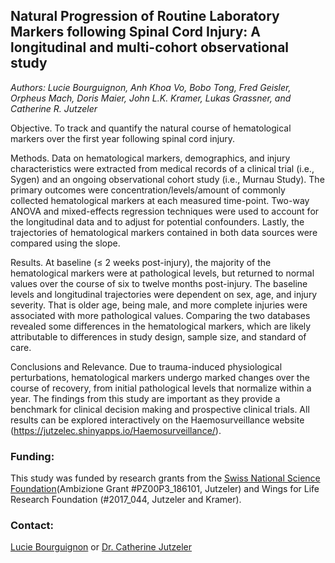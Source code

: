 ## Natural Progression of Routine Laboratory Markers following Spinal Cord Injury: A longitudinal and multi-cohort observational study

*Authors: Lucie Bourguignon, Anh Khoa Vo, Bobo Tong, Fred Geisler, Orpheus Mach, Doris Maier, John L.K. Kramer, Lukas Grassner, and Catherine R. Jutzeler*

Objective.  To track and quantify the natural course of hematological markers over the first year following spinal cord injury.

Methods.  Data on hematological markers, demographics, and injury characteristics were extracted from medical records of a clinical trial (i.e., Sygen) and an ongoing observational cohort study (i.e., Murnau Study). The primary outcomes were concentration/levels/amount of commonly collected hematological markers at each measured time-point. Two-way ANOVA and mixed-effects regression techniques were used to account for the longitudinal data and to adjust for potential confounders. Lastly, the trajectories of hematological markers contained in both data sources were compared using the slope.

Results. At baseline (≤ 2 weeks post-injury), the majority of the hematological markers were at pathological levels, but returned to normal values over the course of six to twelve months post-injury. The baseline levels and longitudinal trajectories were dependent on sex, age, and injury severity. That is older age, being male, and more complete injuries were associated with more pathological values. Comparing the two databases revealed some differences in the hematological markers, which are likely attributable to differences in study design, sample size, and standard of care.

Conclusions and Relevance. Due to trauma-induced physiological perturbations, hematological markers undergo marked changes over the course of recovery, from initial pathological levels that normalize within a year. The findings from this study are important as they provide a benchmark for clinical decision making and prospective clinical trials. All results can be explored interactively on the Haemosurveillance website (https://jutzelec.shinyapps.io/Haemosurveillance/).

### Funding: 
This study was funded by research grants from the [Swiss National Science Foundation](http://p3.snf.ch/project-186101)(Ambizione Grant #PZ00P3_186101, Jutzeler) and Wings for Life Research Foundation (#2017_044, Jutzeler and Kramer). 

### Contact: 
[Lucie Bourguignon](mailto:lucie.Bourguignon@bsse.ethz.ch?subject=[GitHub]%20Source%20Han%20Sans) or [Dr. Catherine Jutzeler](mailto:catherine.jutzeler@bsse.ethz.ch?subject=[GitHub]%20Source%20Han%20Sans)

